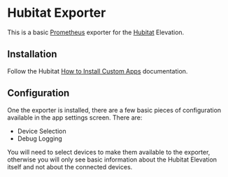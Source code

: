 # Hubitat Exporter

This is a basic [Prometheus] exporter for the [Hubitat] Elevation.

## Installation

Follow the Hubitat [How to Install Custom Apps] documentation.

## Configuration

One the exporter is installed, there are a few basic pieces of configuration
available in the app settings screen. There are:

  - Device Selection
  - Debug Logging

You will need to select devices to make them available to the exporter,
otherwise you will only see basic information about the Hubitat Elevation
itself and not about the connected devices.

<!-- links -->
[How to Install Custom Apps]: https://docs.hubitat.com/index.php?title=How_to_Install_Custom_Apps
[Hubitat]: https://hubitat.com/
[Prometheus]: https://prometheus.io/
